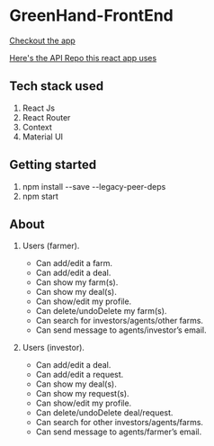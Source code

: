# GreenHand-FrontEnd


[Checkout the app](https://greenhand.herokuapp.com/)

[Here's the API Repo this react app uses](https://github.com/FarmVestor/backend-api)

## Tech stack used

1. React Js
2. React Router
3. Context
4. Material UI

## Getting started

1. npm install --save --legacy-peer-deps
2. npm start

## About 
1. Users (farmer).
    * Can add/edit a farm. 
    * Can add/edit a deal.
    * Can show my farm(s).
    * Can show my deal(s).
    * Can show/edit my profile. 
    * Can delete/undoDelete my farm(s).
    * Can search for investors/agents/other farms.
    * Can send message to agents/investor’s email.


2. Users (investor).
    * Can add/edit a deal.
    * Can add/edit a request.
    * Can show my deal(s).
    * Can show my request(s).
    * Can show/edit my profile. 
    * Can delete/undoDelete deal/request.
    * Can search for other investors/agents/farms.
    * Can send message to agents/farmer’s email.


